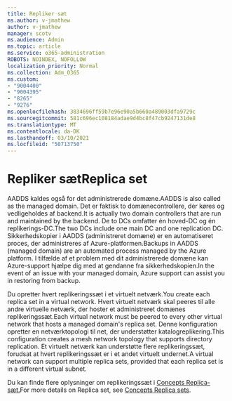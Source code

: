 ```yaml
---
title: Repliker sæt
ms.author: v-jmathew
author: v-jmathew
manager: scotv
ms.audience: Admin
ms.topic: article
ms.service: o365-administration
ROBOTS: NOINDEX, NOFOLLOW
localization_priority: Normal
ms.collection: Adm_O365
ms.custom:
- "9004400"
- "9004395"
- "8265"
- "9276"
ms.openlocfilehash: 3834696ff59b7e96e90a5b660a489003dfa9729c
ms.sourcegitcommit: 581c696ec108184adae9d4bc8f47cb9247131de8
ms.translationtype: MT
ms.contentlocale: da-DK
ms.lasthandoff: 03/10/2021
ms.locfileid: "50713750"
---
```

# <a name="replica-set"></a><span data-ttu-id="e6e7d-102">Repliker sæt</span><span class="sxs-lookup"><span data-stu-id="e6e7d-102">Replica set</span></span>

<span data-ttu-id="e6e7d-103">AADDS kaldes også for det administrerede domæne.</span><span class="sxs-lookup"><span data-stu-id="e6e7d-103">AADDS is also called as the managed domain.</span></span> <span data-ttu-id="e6e7d-104">Det er faktisk to domænecontrollere, der køres og vedligeholdes af backend.</span><span class="sxs-lookup"><span data-stu-id="e6e7d-104">It is actually two domain controllers that are run and maintained by the backend.</span></span> <span data-ttu-id="e6e7d-105">De to DCs omfatter én hoved-DC og én replikerings-DC.</span><span class="sxs-lookup"><span data-stu-id="e6e7d-105">The two DCs include one main DC and one replication DC.</span></span> <span data-ttu-id="e6e7d-106">Sikkerhedskopier i AADDS (administreret domæne) er en automatiseret proces, der administreres af Azure-platformen.</span><span class="sxs-lookup"><span data-stu-id="e6e7d-106">Backups in AADDS (managed domain) are an automated process managed by the Azure platform.</span></span> <span data-ttu-id="e6e7d-107">I tilfælde af et problem med dit administrerede domæne kan Azure-support hjælpe dig med at gendanne fra sikkerhedskopien.</span><span class="sxs-lookup"><span data-stu-id="e6e7d-107">In the event of an issue with your managed domain, Azure support can assist you in restoring from backup.</span></span>

<span data-ttu-id="e6e7d-108">Du opretter hvert replikeringssæt i et virtuelt netværk.</span><span class="sxs-lookup"><span data-stu-id="e6e7d-108">You create each replica set in a virtual network.</span></span> <span data-ttu-id="e6e7d-109">Hvert virtuelt netværk skal peeres til alle andre virtuelle netværk, der hoster et administreret domænes replikeringssæt.</span><span class="sxs-lookup"><span data-stu-id="e6e7d-109">Each virtual network must be peered to every other virtual network that hosts a managed domain's replica set.</span></span> <span data-ttu-id="e6e7d-110">Denne konfiguration opretter en netværktopologi til net, der understøtter katalogreplikering.</span><span class="sxs-lookup"><span data-stu-id="e6e7d-110">This configuration creates a mesh network topology that supports directory replication.</span></span> <span data-ttu-id="e6e7d-111">Et virtuelt netværk kan understøtte flere replikeringssæt, forudsat at hvert replikeringssæt er i et andet virtuelt undernet.</span><span class="sxs-lookup"><span data-stu-id="e6e7d-111">A virtual network can support multiple replica sets, provided that each replica set is in a different virtual subnet.</span></span>

<span data-ttu-id="e6e7d-112">Du kan finde flere oplysninger om replikeringssæt i [Concepts Replica-sæt.](https://docs.microsoft.com/azure/active-directory-domain-services/concepts-replica-sets)</span><span class="sxs-lookup"><span data-stu-id="e6e7d-112">For more details on Replica set, see [Concepts Replica sets](https://docs.microsoft.com/azure/active-directory-domain-services/concepts-replica-sets).</span></span>
